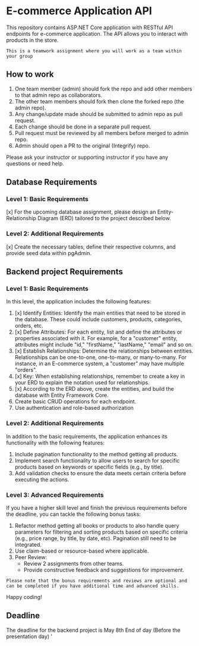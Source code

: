 # E-commerce Application API

This repository contains ASP.NET Core application with RESTful API endpoints for e-commerce application. The API allows you to interact with products in the store.

`This is a teamwork assignment where you will work as a team within your group`

## How to work

1. One team member (admin) should fork the repo and add other members to that admin repo as collaborators.
2. The other team members should fork then clone the forked repo (the admin repo).
3. Any change/update made should be submitted to admin repo as pull request.
4. Each change should be done in a separate pull request.
5. Pull request must be reviewed by all members before merged to admin repo.
6. Admin should open a PR to the original (Integrify) repo.

Please ask your instructor or supporting instructor if you have any questions or need help.

## Database Requirements

### Level 1: Basic Requirements

[x] For the upcoming database assignment, please design an Entity-Relationship Diagram (ERD) tailored to the project described below.

### Level 2: Additional Requirements

[x] Create the necessary tables, define their respective columns, and provide seed data within pgAdmin.

## Backend project Requirements

### Level 1: Basic Requirements

In this level, the application includes the following features:

1. [x] Identify Entities: Identify the main entities that need to be stored in the database. These could include customers, products, categories, orders, etc.
2. [x] Define Attributes: For each entity, list and define the attributes or properties associated with it. For example, for a "customer" entity, attributes might include "id," "firstName," "lastName," "email" and so on.
3. [x] Establish Relationships: Determine the relationships between entities. Relationships can be one-to-one, one-to-many, or many-to-many. For instance, in an E-commerce system, a "customer" may have multiple "orders".
4. [x] Key: When establishing relationships, remember to create a key in your ERD to explain the notation used for relationships.
5. [x] According to the ERD above, create the entities, and build the database with Entity Framework Core.
6. Create basic CRUD operations for each endpoint.
7. Use authentication and role-based authorization

### Level 2: Additional Requirements

In addition to the basic requirements, the application enhances its functionality with the following features:

1. Include pagination functionality to the method getting all products.
2. Implement search functionality to allow users to search for specific products based on keywords or specific fields (e.g., by title).
3. Add validation checks to ensure the data meets certain criteria before executing the actions.

### Level 3: Advanced Requirements

If you have a higher skill level and finish the previous requirements before the deadline, you can tackle the following bonus tasks:

1. Refactor method getting all books or products to also handle query parameters for filtering and sorting products based on specific criteria (e.g., price range, by title, by date, etc). Pagination still need to be integrated.
2. Use claim-based or resource-based where applicable.
3. Peer Review:
   - Review 2 assignments from other teams.
   - Provide constructive feedback and suggestions for improvement.

`Please note that the bonus requirements and reviews are optional and can be completed if you have additional time and advanced skills.`

Happy coding!

## Deadline

The deadline for the backend project is May 8th End of day (Before the presentation day)
'